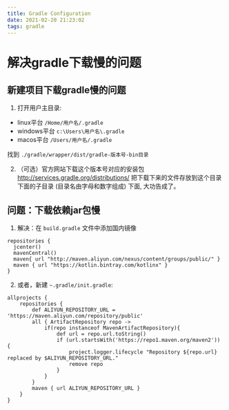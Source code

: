 ```yaml
---
title: Gradle Configuration
date: 2021-02-20 21:23:02
tags: gradle
---
```

# 解决gradle下载慢的问题
## 新建项目下载gradle慢的问题

1. 打开用户主目录:
- linux平台 `/Home/用户名/.gradle`
- windows平台 `c:\Users\用户名\.gradle`
- macos平台 `/Users/用户名/.gradle`

找到 `./gradle/wrapper/dist/gradle-版本号-bin目录`

2. （可选）官方网站下载这个版本号对应的安装包 http://services.gradle.org/distributions/ 把下载下来的文件存放到这个目录下面的子目录 (目录名由字母和数字组成) 下面, 大功告成了。

<!-- more -->

## 问题：下载依赖jar包慢

1. 解决：在 `build.gradle` 文件中添加国内镜像
```
repositories { 
  jcenter()
  mavenCentral()
  maven{ url "http://maven.aliyun.com/nexus/content/groups/public/" }
  maven { url "https://kotlin.bintray.com/kotlinx" }
}
```

2. 或者，新建 `~.gradle/init.gradle`:
```
allprojects {
    repositories {
        def ALIYUN_REPOSITORY_URL = 'https://maven.aliyun.com/repository/public'
        all { ArtifactRepository repo ->
            if(repo instanceof MavenArtifactRepository){
                def url = repo.url.toString()
                if (url.startsWith('https://repo1.maven.org/maven2')) {
                    project.logger.lifecycle "Repository ${repo.url} replaced by $ALIYUN_REPOSITORY_URL."
                    remove repo
                }
            }
        }
        maven { url ALIYUN_REPOSITORY_URL }
    }
}
```
